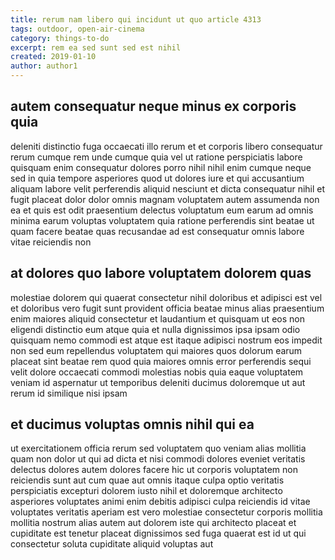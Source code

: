 ```yaml
---
title: rerum nam libero qui incidunt ut quo article 4313
tags: outdoor, open-air-cinema
category: things-to-do
excerpt: rem ea sed sunt sed est nihil
created: 2019-01-10
author: author1
---
```


## autem consequatur neque minus ex corporis quia

deleniti distinctio fuga occaecati illo rerum et et corporis libero consequatur rerum cumque rem unde cumque quia vel ut ratione perspiciatis labore quisquam enim consequatur dolores porro nihil nihil enim cumque neque sed in quia tempore asperiores quod ut dolores iure et qui accusantium aliquam labore velit perferendis aliquid nesciunt et dicta consequatur nihil et fugit placeat dolor dolor omnis magnam voluptatem autem assumenda non ea et quis est odit praesentium delectus voluptatum eum earum ad omnis minima earum voluptas voluptatem quia ratione perferendis sint beatae ut quam facere beatae quas recusandae ad est consequatur omnis labore vitae reiciendis non

## at dolores quo labore voluptatem dolorem quas

molestiae dolorem qui quaerat consectetur nihil doloribus et adipisci est vel et doloribus vero fugit sunt provident officia beatae minus alias praesentium enim maiores aliquid consectetur et laudantium et quisquam ut eos non eligendi distinctio eum atque quia et nulla dignissimos ipsa ipsam odio quisquam nemo commodi est atque est itaque adipisci nostrum eos impedit non sed eum repellendus voluptatem qui maiores quos dolorum earum placeat sint beatae rem quod quia maiores omnis error perferendis sequi velit dolore occaecati commodi molestias nobis quia eaque voluptatem veniam id aspernatur ut temporibus deleniti ducimus doloremque ut aut rerum id similique nisi ipsam

## et ducimus voluptas omnis nihil qui ea

ut exercitationem officia rerum sed voluptatem quo veniam alias mollitia quam non dolor ut qui ad dicta et nisi commodi dolores eveniet veritatis delectus dolores autem dolores facere hic ut corporis voluptatem non reiciendis sunt aut cum quae aut omnis itaque culpa optio veritatis perspiciatis excepturi dolorem iusto nihil et doloremque architecto asperiores voluptates animi enim debitis adipisci culpa reiciendis id vitae voluptates veritatis aperiam est vero molestiae consectetur corporis mollitia mollitia nostrum alias autem aut dolorem iste qui architecto placeat et cupiditate est tenetur placeat dignissimos sed fuga quaerat est id ut qui consectetur soluta cupiditate aliquid voluptas aut
